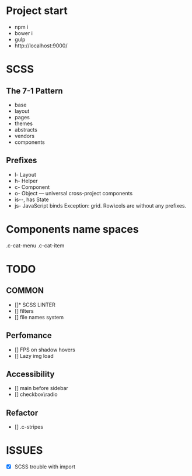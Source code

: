 # Project start
* npm i
* bower i
* gulp
* http://localhost:9000/

# SCSS 

## The 7-1 Pattern
* base
* layout
* pages
* themes
* abstracts
* vendors
* components

## Prefixes

* l- Layout
* h- Helper
* c- Component
* o- Object — universal cross-project components
* is--, has State
* js- JavaScript binds
Exception: grid. Row\cols are without any prefixes.

# Components name spaces
  .c-cat-menu
  .c-cat-item

# TODO

## COMMON
- []* SCSS LINTER
- [] filters
- [] file names system

## Perfomance
- [] FPS on shadow hovers
- [] Lazy img load

## Accessibility
- [] main before sidebar
- [] checkbox\radio

## Refactor
- [] .c-stripes

# ISSUES
- [x] SCSS trouble with import













